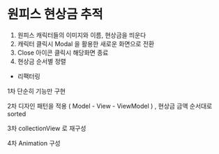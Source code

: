 #  원피스 현상금 추적

1) 원피스 캐릭터들의 이미지와 이름, 현상금을 띄운다
2)  캐릭터 클릭시 Modal 을 활용한 새로운 화면으로 전환
3) Close 아이콘 클릭시 해당화면 종료
4) 현상금 순서별 정렬

* 리팩터링

1차 단순히 기능만 구현

2차 디자인 패턴을 적용 ( Model - View - ViewModel ) , 현상금 금액 순서대로 sorted

3차 collectionView 로 재구성

4차 Animation 구성
